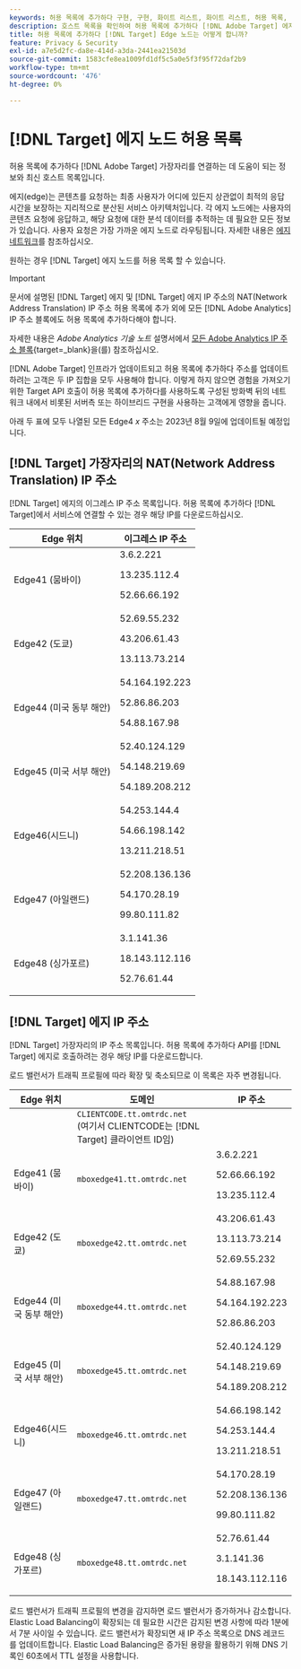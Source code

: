 ```yaml
---
keywords: 허용 목록에 추가하다 구현, 구현, 화이트 리스트, 화이트 리스트, 허용 목록, 에지, $9
description: 호스트 목록을 확인하여 허용 목록에 추가하다 [!DNL Adobe Target] 에지(최종 사용자에게 최적의 응답 시간을 보장하는 지리적으로 분산된 노드)를 제공합니다.
title: 허용 목록에 추가하다 [!DNL Target] Edge 노드는 어떻게 합니까?
feature: Privacy & Security
exl-id: a7e5d2fc-da8e-414d-a3da-2441ea21503d
source-git-commit: 1583cfe8ea1009fd1df5c5a0e5f3f95f72daf2b9
workflow-type: tm+mt
source-wordcount: '476'
ht-degree: 0%

---
```


# [!DNL Target] 에지 노드 허용 목록

허용 목록에 추가하다 [!DNL Adobe Target] 가장자리를 연결하는 데 도움이 되는 정보와 최신 호스트 목록입니다.

에지(edge)는 콘텐츠를 요청하는 최종 사용자가 어디에 있든지 상관없이 최적의 응답 시간을 보장하는 지리적으로 분산된 서비스 아키텍처입니다. 각 에지 노드에는 사용자의 콘텐츠 요청에 응답하고, 해당 요청에 대한 분석 데이터를 추적하는 데 필요한 모든 정보가 있습니다. 사용자 요청은 가장 가까운 에지 노드로 라우팅됩니다. 자세한 내용은 [에지 네트워크](https://experienceleague.adobe.com/docs/target/using/introduction/how-target-works.html#concept_0AE2ED8E9DE64288A8B30FCBF1040934)를 참조하십시오.

원하는 경우 [!DNL Target] 에지 노드를 허용 목록 할 수 있습니다.

>[!IMPORTANT]
>
>문서에 설명된 [!DNL Target] 에지 및 [!DNL Target] 에지 IP 주소의 NAT(Network Address Translation) IP 주소 허용 목록에 추가 외에 모든 [!DNL Adobe Analytics] IP 주소 블록에도 허용 목록에 추가하다해야 합니다.
>
>자세한 내용은 *Adobe Analytics 기술 노트* 설명서에서 [모든 Adobe Analytics IP 주소 블록](https://experienceleague.adobe.com/docs/analytics/technotes/ip-addresses.html?lang=en#all-adobe-analytics-ip-address-blocks){target=_blank}을(를) 참조하십시오.
>
>[!DNL Adobe Target] 인프라가 업데이트되고 허용 목록에 추가하다 주소를 업데이트하려는 고객은 두 IP 집합을 모두 사용해야 합니다. 이렇게 하지 않으면 경험을 가져오기 위한 Target API 호출이 허용 목록에 추가하다를 사용하도록 구성된 방화벽 뒤의 네트워크 내에서 비롯된 서버측 또는 하이브리드 구현을 사용하는 고객에게 영향을 줍니다.
>
>아래 두 표에 모두 나열된 모든 Edge4 *x* 주소는 2023년 8월 9일에 업데이트될 예정입니다.

## [!DNL Target] 가장자리의 NAT(Network Address Translation) IP 주소

[!DNL Target] 에지의 이그레스 IP 주소 목록입니다. 허용 목록에 추가하다 [!DNL Target]에서 서비스에 연결할 수 있는 경우 해당 IP를 다운로드하십시오.

| Edge 위치 | 이그레스 IP 주소 |
| --- | --- |
| Edge41 (뭄바이) | 3.6.2.221<P>13.235.112.4 <P>52.66.66.192 |
| Edge42 (도쿄) | 52.69.55.232<P>43.206.61.43 <P>13.113.73.214 |
| Edge44 (미국 동부 해안) | 54.164.192.223<P>52.86.86.203 <P>54.88.167.98 |
| Edge45 (미국 서부 해안) | 52.40.124.129<P>54.148.219.69 <P>54.189.208.212 |
| Edge46(시드니) | 54.253.144.4<P>54.66.198.142 <P>13.211.218.51 |
| Edge47 (아일랜드) | 52.208.136.136<P>54.170.28.19 <P>99.80.111.82 |
| Edge48 (싱가포르) | 3.1.141.36<P>18.143.112.116 <P>52.76.61.44 |

## [!DNL Target] 에지 IP 주소

[!DNL Target] 가장자리의 IP 주소 목록입니다. 허용 목록에 추가하다 API를 [!DNL Target] 에지로 호출하려는 경우 해당 IP를 다운로드합니다.

로드 밸런서가 트래픽 프로필에 따라 확장 및 축소되므로 이 목록은 자주 변경됩니다.

| Edge 위치 | 도메인 | IP 주소 |
| --- | --- | --- |
|  | `CLIENTCODE.tt.omtrdc.net`<br />(여기서 CLIENTCODE는 [!DNL Target] 클라이언트 ID임) |  |
| Edge41 (뭄바이) | `mboxedge41.tt.omtrdc.net` | 3.6.2.221<P>52.66.66.192<P>13.235.112.4 |
| Edge42 (도쿄) | `mboxedge42.tt.omtrdc.net` | 43.206.61.43<P>13.113.73.214<P>52.69.55.232 |
| Edge44 (미국 동부 해안) | `mboxedge44.tt.omtrdc.net` | 54.88.167.98<P>54.164.192.223<P>52.86.86.203 |
| Edge45 (미국 서부 해안) | `mboxedge45.tt.omtrdc.net` | 52.40.124.129<P>54.148.219.69<P>54.189.208.212 |
| Edge46(시드니) | `mboxedge46.tt.omtrdc.net` | 54.66.198.142<P>54.253.144.4<P>13.211.218.51 |
| Edge47 (아일랜드) | `mboxedge47.tt.omtrdc.net` | 54.170.28.19<P>52.208.136.136<P>99.80.111.82 |
| Edge48 (싱가포르) | `mboxedge48.tt.omtrdc.net` | 52.76.61.44<P>3.1.141.36<P>18.143.112.116 |

로드 밸런서가 트래픽 프로필의 변경을 감지하면 로드 밸런서가 증가하거나 감소합니다. Elastic Load Balancing이 확장되는 데 필요한 시간은 감지된 변경 사항에 따라 1분에서 7분 사이일 수 있습니다. 로드 밸런서가 확장되면 새 IP 주소 목록으로 DNS 레코드를 업데이트합니다. Elastic Load Balancing은 증가된 용량을 활용하기 위해 DNS 기록인 60초에서 TTL 설정을 사용합니다.
